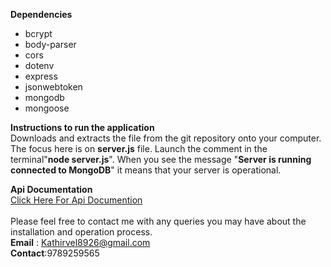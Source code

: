 **Dependencies**
- bcrypt
- body-parser
- cors
- dotenv
- express
- jsonwebtoken
- mongodb
- mongoose

**Instructions to run the application**<br/>
Downloads and extracts the file from the git repository onto your computer. The focus here is on **server.js** file. Launch the comment in the terminal"**node server.js**". When you see the message "**Server is running connected to MongoDB**" it means that your server is operational.

**Api Documentation** <br/>
<a href="https://documenter.getpostman.com/view/31545041/2sA35MxHxb#2211643f-9679-48ff-884b-1d3fca6a7349">Click Here For Api Documention</a><br/><br/>
Please feel free to contact me with any queries you may have about the installation and operation process.<br/>
**Email** : Kathirvel8926@gmail.com<br/>
**Contact**:9789259565
